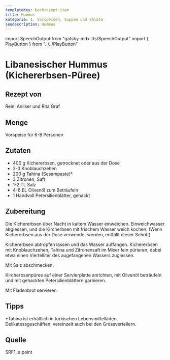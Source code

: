 ```yaml
---
templateKey: kochrezept-item
title: Hummus
kategorie: 1. Vorspeisen, Suppen und Salate
seodescription: Hummus
---
```

import SpeechOutput from "gatsby-mdx-tts/SpeechOutput"
import { PlayButton } from "../../PlayButton"

<SpeechOutput id="kochrezept-reini-anliker-rita-graf-hummus" customPlayButton={PlayButton}>

# Libanesischer Hummus (Kichererbsen-Püree)

## Rezept von
Reini Anliker und Rita Graf

## Menge
Vorspeise für 6-8 Personen

## Zutaten
- 400 g Kichererbsen, getrocknet oder aus der Dose
- 2-3 Knoblauchzehen
- 200 g Tahina (Sesampaste)*
- 3 Zitronen, Saft
- 1-2 TL Salz
- 4-6 EL Olivenöl zum Beträufeln
- 1 Handvoll Petersilienblätter, gehackt

## Zubereitung
Die Kichererbsen über Nacht in kaltem Wasser einweichen. Einweichwasser abgiessen, und die Kircherbsen mit frischem Wasser weich kochen. (Wenn Kichererbsen aus der Dose verwendet werden, entfällt dieser Schritt)

Kichererbsen abtropfen lassen und das Wasser auffangen. Kichererbsen mit Knoblauchzehen, Tahina und Zitronensaft im Mixer fein pürieren, dabei etwa einen Viertelliter des augefangenen Wassers zugiessen. 

Mit Salz abschmecken. 

Kircherbsenpüree auf einer Servierplatte anrichten, mit Olivenöl beträufeln und mit gehackten Petersilienblättern garnieren.

Mit Fladenbrot servieren.

## Tipps

*Tahina ist erhältlich in türkischen Lebensmittelläden, Delikatessgeschäften, vereinzelt auch  bei den Grossverteilern.

## Quelle
SRF1, a point

</SpeechOutput>